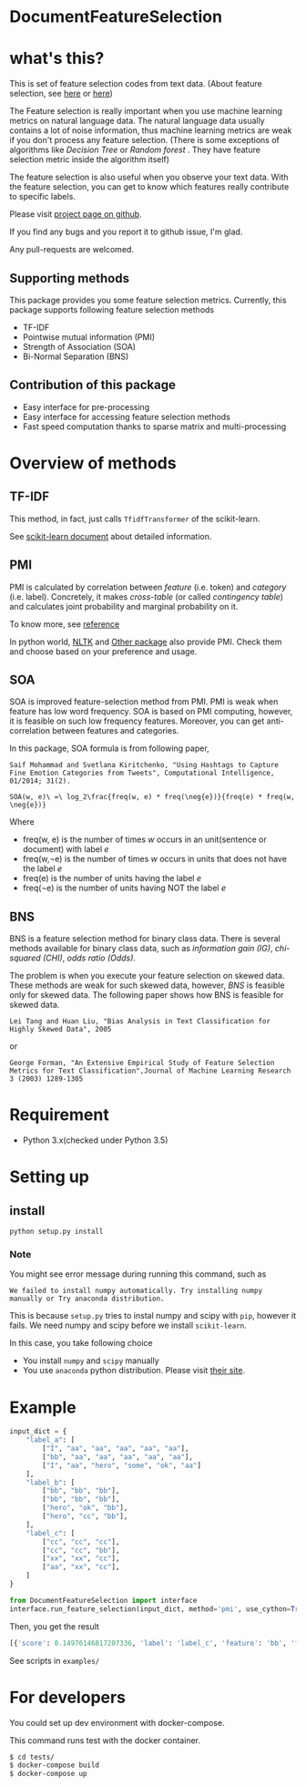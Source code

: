 DocumentFeatureSelection
==========================

# what's this?

This is set of feature selection codes from text data.
(About feature selection, see [here](http://nlp.stanford.edu/IR-book/html/htmledition/feature-selection-1.html) or [here](http://stackoverflow.com/questions/13603882/feature-selection-and-reduction-for-text-classification))

The Feature selection is really important when you use machine learning metrics on natural language data.
The natural language data usually contains a lot of noise information, thus machine learning metrics are weak if you don't process any feature selection.
(There is some exceptions of algorithms like _Decision Tree_ or _Random forest_ . They have feature selection metric inside the algorithm itself)

The feature selection is also useful when you observe your text data.
With the feature selection, you can get to know which features really contribute to specific labels.

Please visit [project page on github](https://github.com/Kensuke-Mitsuzawa/DocumentFeatureSelection).

If you find any bugs and you report it to github issue, I'm glad.

Any pull-requests are welcomed.

## Supporting methods

This package provides you some feature selection metrics.
Currently, this package supports following feature selection methods

* TF-IDF
* Pointwise mutual information (PMI)
* Strength of Association (SOA)
* Bi-Normal Separation (BNS)

## Contribution of this package

* Easy interface for pre-processing
* Easy interface for accessing feature selection methods
* Fast speed computation thanks to sparse matrix and multi-processing

# Overview of methods

## TF-IDF

This method, in fact, just calls `TfidfTransformer` of the scikit-learn.

See [scikit-learn document](http://scikit-learn.org/stable/modules/generated/sklearn.feature_extraction.text.TfidfTransformer.html) about detailed information.

## PMI

PMI is calculated by correlation between _feature_ (i.e. token) and _category_ (i.e. label).
Concretely, it makes _cross-table_ (or called _contingency table_) and calculates joint probability and marginal probability on it.

To know more, see [reference](https://www.eecis.udel.edu/~trnka/CISC889-11S/lectures/philip-pmi.pdf)

In python world, [NLTK](http://www.nltk.org/howto/collocations.html) and [Other package](https://github.com/Bollegala/svdmi) also provide PMI.
Check them and choose based on your preference and usage.


## SOA

SOA is improved feature-selection method from PMI.
PMI is weak when feature has low word frequency.
SOA is based on PMI computing, however, it is feasible on such low frequency features.
Moreover, you can get anti-correlation between features and categories.

In this package, SOA formula is from following paper,

`Saif Mohammad and Svetlana Kiritchenko, "Using Hashtags to Capture Fine Emotion Categories from Tweets", Computational Intelligence, 01/2014; 31(2).`

```
SOA(w, e)\ =\ log_2\frac{freq(w, e) * freq(\neg{e})}{freq(e) * freq(w, \neg{e})}
```

Where

* freq(w, e) is the number of times _w_ occurs in an unit(sentence or document) with label _e_
* freq(w,¬e) is the number of times _w_ occurs in units that does not have the label _e_
* freq(e) is the number of units having the label _e_
* freq(¬e) is the number of units having NOT the label _e_

## BNS

BNS is a feature selection method for binary class data.
There is several methods available for binary class data, such as _information gain (IG)_, _chi-squared
(CHI)_, _odds ratio (Odds)_.
 
The problem is when you execute your feature selection on skewed data.
These methods are weak for such skewed data, however, _BNS_ is feasible only for skewed data.
The following paper shows how BNS is feasible for skewed data.

```Lei Tang and Huan Liu, "Bias Analysis in Text Classification for Highly Skewed Data", 2005```

or 

```George Forman, "An Extensive Empirical Study of Feature Selection Metrics for Text Classification",Journal of Machine Learning Research 3 (2003) 1289-1305```
 

# Requirement

* Python 3.x(checked under Python 3.5)


# Setting up

## install

`python setup.py install`

### Note

You might see error message during running this command, such as

```
We failed to install numpy automatically. Try installing numpy manually or Try anaconda distribution.
```

This is because `setup.py` tries to instal numpy and scipy with `pip`, however it fails. 
We need numpy and scipy before we install `scikit-learn`.

In this case, you take following choice

* You install `numpy` and `scipy` manually
* You use `anaconda` python distribution. Please visit [their site](https://www.continuum.io/downloads).

# Example

```python
input_dict = {
    "label_a": [
        ["I", "aa", "aa", "aa", "aa", "aa"],
        ["bb", "aa", "aa", "aa", "aa", "aa"],
        ["I", "aa", "hero", "some", "ok", "aa"]
    ],
    "label_b": [
        ["bb", "bb", "bb"],
        ["bb", "bb", "bb"],
        ["hero", "ok", "bb"],
        ["hero", "cc", "bb"],
    ],
    "label_c": [
        ["cc", "cc", "cc"],
        ["cc", "cc", "bb"],
        ["xx", "xx", "cc"],
        ["aa", "xx", "cc"],
    ]
}

from DocumentFeatureSelection import interface
interface.run_feature_selection(input_dict, method='pmi', use_cython=True).convert_score_matrix2score_record()
```
Then, you get the result

```python
[{'score': 0.14976146817207336, 'label': 'label_c', 'feature': 'bb', 'frequency': 1.0}, ...]
```

See scripts in `examples/`

# For developers

You could set up dev environment with docker-compose.

This command runs test with the docker container.

```bash
$ cd tests/
$ docker-compose build
$ docker-compose up
```

